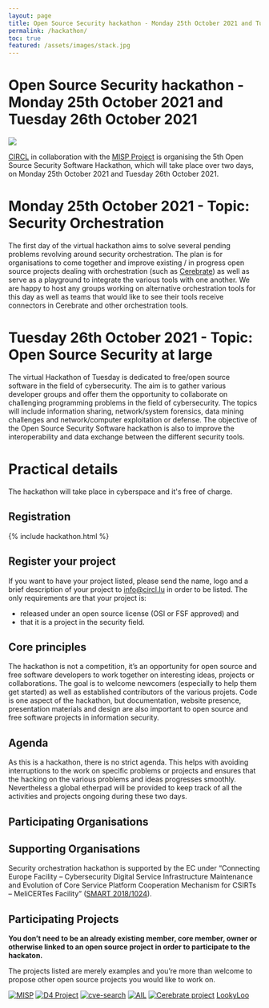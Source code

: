 ```yaml
---
layout: page
title: Open Source Security hackathon - Monday 25th October 2021 and Tuesday 26th October 2021
permalink: /hackathon/
toc: true
featured: /assets/images/stack.jpg
---
```


# Open Source Security hackathon - Monday 25th October 2021 and Tuesday 26th October 2021

![](/assets/images/stack.jpg)

[CIRCL](https://www.circl.lu/) in collaboration with the [MISP Project](https://www.misp-project.org/) is organising the 5th Open Source Security Software Hackathon, which will take place over two days, on Monday 25th October 2021 and Tuesday 26th October 2021.

# Monday 25th October 2021 - Topic: Security Orchestration

The first day of the virtual hackathon aims to solve several pending problems revolving around security orchestration. The plan is for organisations to come together and improve existing / in progress open source projects dealing with orchestration (such as [Cerebrate](https://github.com/cerebrate-project)) as well as serve as a playground to integrate the various tools with one another. We are happy to host any groups working on alternative orchestration tools for this day as well as teams that would like to see their tools receive connectors in Cerebrate and other orchestration tools.

# Tuesday 26th October 2021 - Topic: Open Source Security at large

The virtual Hackathon of Tuesday is dedicated to free/open source software in the field of cybersecurity. The aim is to gather various developer groups and offer them the opportunity to collaborate on challenging programming problems in the field of cybersecurity. The topics will include information sharing, network/system forensics, data mining challenges and network/computer exploitation or defense. The objective of the Open Source Security Software hackathon is also to improve the interoperability and data exchange between the different security tools.

# Practical details

The hackathon will take place in cyberspace and it's free of charge.

## Registration

{% include hackathon.html %}

## Register your project

If you want to have your project listed, please send the name, logo and a brief description of your project to info@circl.lu in order to be listed. The only requirements are that your project is:

- released under an open source license (OSI or FSF approved) and
- that it is a project in the security field.

## Core principles

The hackathon is not a competition, it’s an opportunity for open source and free software developers to work together on interesting ideas, projects or collaborations. The goal is to welcome newcomers (especially to help them get started) as well as established contributors of the various projets. Code is one aspect of the hackathon, but documentation, website presence, presentation materials and design are also important to open source and free software projects in information security.

## Agenda

As this is a hackathon, there is no strict agenda. This helps with avoiding interruptions to the work on specific problems or projects and ensures that the hacking on the various problems and ideas progresses smoothly. Nevertheless a global etherpad will be provided to keep track of all the activities and projects ongoing during these two days.

## Participating Organisations

## Supporting Organisations

Security orchestration hackathon is supported by the EC under “Connecting Europe Facility – Cybersecurity Digital Service Infrastructure Maintenance and Evolution of Core Service Platform Cooperation Mechanism for CSIRTs – MeliCERTes Facility” ([SMART 2018/1024](https://digital-strategy.ec.europa.eu/en/news/open-platforms-collaborate-cyber-threats)).

## Participating Projects

**You don’t need to be an already existing member, core member, owner or otherwise linked to an open source project in order to participate to the hackaton.**

The projects listed are merely examples and you’re more than welcome to propose other open source projects you would like to work on.


[![MISP](https://www.misp-project.org/assets/images/misp-small.png)](https://www.misp-project.org/)
[![D4 Project](https://www.d4-project.org/assets/images/logo.png)](https://www.d4-project.org/)
[![cve-search](https://www.cve-search.org/images/cve-search.png)](https://www.cve-search.org)
[![AIL](https://www.ail-project.org/assets/img/logonav.png)](https://www.ail-project.org/)
[![Cerebrate project](https://avatars.githubusercontent.com/u/60326167?s=200&v=4)](https://github.com/cerebrate-project/)
[LookyLoo](https://www.lookyloo.eu/)
